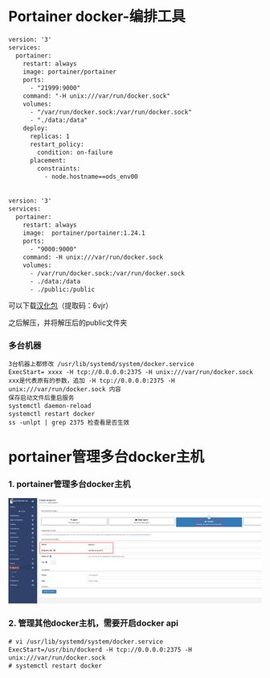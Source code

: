 # Portainer docker-编排工具

```
version: '3'
services:
  portainer:
    restart: always
    image: portainer/portainer
    ports:
      - "21999:9000"
    command: "-H unix:///var/run/docker.sock"
    volumes:
      - "/var/run/docker.sock:/var/run/docker.sock"
      - "./data:/data"
    deploy:
      replicas: 1
      restart_policy:
        condition: on-failure
      placement:
        constraints:
          - node.hostname==ods_env00


version: '3'
services:
  portainer:
    restart: always
    image:  portainer/portainer:1.24.1
    ports:
      - "9000:9000"
    command: -H unix:///var/run/docker.sock
    volumes:
      - /var/run/docker.sock:/var/run/docker.sock
      - ./data:/data
      - ./public:/public
```

可以下载[汉化包](https://pan.baidu.com/s/1BLXMSmJFcgESeNMhQL26Mg&shfl=sharepset)（提取码：6vjr）

之后解压，并将解压后的public文件夹

### 多台机器

```
3台机器上都修改 /usr/lib/systemd/system/docker.service
ExecStart= xxxx -H tcp://0.0.0.0:2375 -H unix:///var/run/docker.sock
xxx是代表原有的参数，追加 -H tcp://0.0.0.0:2375 -H unix:///var/run/docker.sock 内容
保存启动文件后重启服务
systemctl daemon-reload
systemctl restart docker
ss -unlpt | grep 2375 检查看是否生效
```

# portainer管理多台docker主机

### 1. portainer管理多台docker主机

![img](../../static/img/1507553-20201019150242120-66424540.png)

### 2. 管理其他docker主机，需要开启docker api

```shell
# vi /usr/lib/systemd/system/docker.service
ExecStart=/usr/bin/dockerd -H tcp://0.0.0.0:2375 -H unix:///var/run/docker.sock
# systemctl restart docker
```